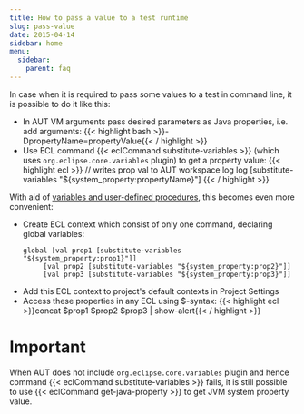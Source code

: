 ```yaml
---
title: How to pass a value to a test runtime
slug: pass-value
date: 2015-04-14
sidebar: home
menu:
  sidebar:
    parent: faq
---
```



In case when it is required to pass some values to a test in command line, it is possible to do it like this:

- In AUT VM arguments pass desired parameters as Java properties, i.e. add arguments: 
{{< highlight bash >}}-DpropertyName=propertyValue{{< / highlight >}}
- Use ECL command {{< eclCommand substitute-variables >}} (which uses `org.eclipse.core.variables` plugin) to get a property value:
{{< highlight ecl >}}
// writes prop val to AUT workspace log
log [substitute-variables "${system_property:propertyName}"]
{{< / highlight >}}

With aid of <a href="{{site.url}}/documentation/userguide/procedures/"> variables and user-defined procedures</a>, this becomes even more convenient:
- Create ECL context which consist of only one command, declaring global variables:
  ```
  global [val prop1 [substitute-variables "${system_property:prop1}"]]
       [val prop2 [substitute-variables "${system_property:prop2}"]]
       [val prop3 [substitute-variables "${system_property:prop3}"]]
  ```
- Add this ECL context to project's default contexts in Project Settings<br>
- Access these properties in any ECL using $-syntax:
{{< highlight ecl >}}concat $prop1 $prop2 $prop3 | show-alert{{< / highlight >}}


# Important
When AUT does not include `org.eclipse.core.variables` plugin and hence command {{< eclCommand substitute-variables >}} fails, it is still possible to use {{< eclCommand get-java-property >}} to get JVM system property value.

